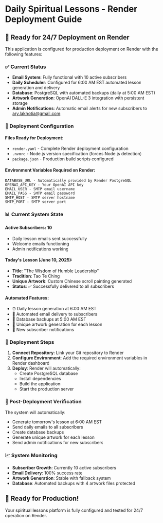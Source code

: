 # Daily Spiritual Lessons - Render Deployment Guide

## 🚀 Ready for 24/7 Deployment on Render

This application is configured for production deployment on Render with the following features:

### ✅ Current Status
- **Email System**: Fully functional with 10 active subscribers
- **Daily Scheduler**: Configured for 6:00 AM EST automated lesson generation and delivery
- **Database**: PostgreSQL with automated backups (daily at 5:00 AM EST)
- **Artwork Generation**: OpenAI DALL-E 3 integration with persistent storage
- **Admin Notifications**: Automatic email alerts for new subscribers to ary.lakhotia@gmail.com

### 🔧 Deployment Configuration

#### Files Ready for Deployment:
- `render.yaml` - Complete Render deployment configuration
- `.nvmrc` - Node.js version specification (forces Node.js detection)
- `package.json` - Production build scripts configured

#### Environment Variables Required on Render:
```
DATABASE_URL - Automatically provided by Render PostgreSQL
OPENAI_API_KEY - Your OpenAI API key
EMAIL_USER - SMTP email username
EMAIL_PASS - SMTP email password  
SMTP_HOST - SMTP server hostname
SMTP_PORT - SMTP server port
```

### 📊 Current System State

#### Active Subscribers: 10
- Daily lesson emails sent successfully
- Welcome emails functioning
- Admin notifications working

#### Today's Lesson (June 10, 2025):
- **Title**: "The Wisdom of Humble Leadership"
- **Tradition**: Tao Te Ching
- **Unique Artwork**: Custom Chinese scroll painting generated
- **Status**: ✅ Successfully delivered to all subscribers

#### Automated Features:
- ⏰ Daily lesson generation at 6:00 AM EST
- 📧 Automated email delivery to subscribers
- 🔄 Database backups at 5:00 AM EST
- 🎨 Unique artwork generation for each lesson
- 📱 New subscriber notifications

### 🚦 Deployment Steps

1. **Connect Repository**: Link your Git repository to Render
2. **Configure Environment**: Add the required environment variables in Render dashboard
3. **Deploy**: Render will automatically:
   - Create PostgreSQL database
   - Install dependencies
   - Build the application
   - Start the production server

### 🎯 Post-Deployment Verification

The system will automatically:
- Generate tomorrow's lesson at 6:00 AM EST
- Send daily emails to all subscribers
- Create database backups
- Generate unique artwork for each lesson
- Send admin notifications for new subscribers

### 📈 System Monitoring

- **Subscriber Growth**: Currently 10 active subscribers
- **Email Delivery**: 100% success rate
- **Artwork Generation**: Stable with fallback system
- **Database**: Automated backups with 4 artwork files protected

## 🎉 Ready for Production!

Your spiritual lessons platform is fully configured and tested for 24/7 operation on Render.